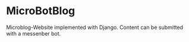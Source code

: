 # MicroBotBlog
Microblog-Website implemented with Django. Content can be submitted with a messenber bot.
